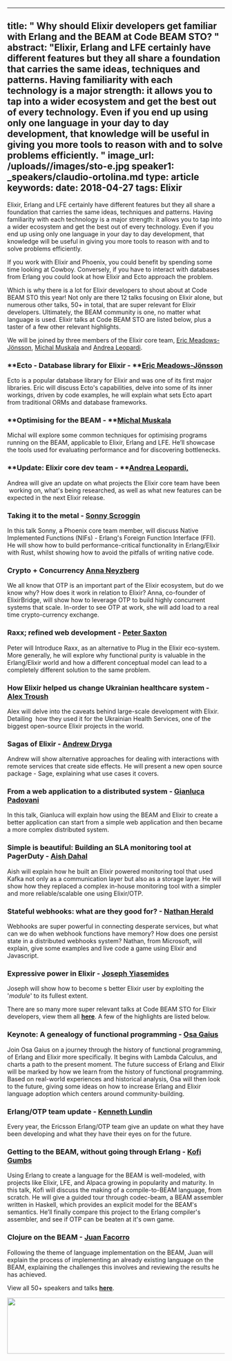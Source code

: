 
---
title: " Why should Elixir developers get familiar with Erlang and the BEAM at Code BEAM STO?
"
abstract: "Elixir, Erlang and LFE certainly have different features but they all share a foundation that carries the same ideas, techniques and patterns. Having familiarity with each technology is a major strength: it allows you to tap into a wider ecosystem and get the best out of every technology. Even if you end up using only one language in your day to day development, that knowledge will be useful in giving you more tools to reason with and to solve problems efficiently.
"
image_url: /uploads//images/sto-e.jpg
speaker1: _speakers/claudio-ortolina.md
type: article
keywords: 
date: 2018-04-27
tags: Elixir
---
Elixir, Erlang and LFE certainly have different features but they all share a foundation that carries the same ideas, techniques and patterns. Having familiarity with each technology is a major strength: it allows you to tap into a wider ecosystem and get the best out of every technology. Even if you end up using only one language in your day to day development, that knowledge will be useful in giving you more tools to reason with and to solve problems efficiently.

If you work with Elixir and Phoenix, you could benefit by spending some time looking at Cowboy. Conversely, if you have to interact with databases from Erlang you could look at how Elixir and Ecto approach the problem.

Which is why there is a lot for Elixir developers to shout about at Code BEAM STO this year! Not only are there 12 talks focusing on Elixir alone, but numerous other talks, 50+ in total, that are super relevant for Elixir developers. Ultimately, the BEAM community is one, no matter what language is used. Elixir talks at Code BEAM STO are listed below, plus a taster of a few other relevant highlights.

We will be joined by three members of the Elixir core team, <a href="https://codesync.global/speaker/eric-meadows-joensson/" style="text-decoration:none;"><u>Eric Meadows-J&ouml;nsson</u></a>, <a href="https://codesync.global/speaker/michal-muskala52/" style="text-decoration:none;"><u>Michal Muskala</u></a> and <a href="https://codesync.global/speaker/andrea-leopardi/" style="text-decoration:none;"><u>Andrea Leopardi</u></a>.

### **Ecto - Database library for Elixir - **<a href="https://codesync.global/speaker/eric-meadows-joensson/" style="text-decoration:none;"><u>Eric Meadows-J&ouml;nsson</u></a>

Ecto is a popular database library for Elixir and was one of its first major libraries. Eric will discuss Ecto&#39;s capabilities, delve into some of its inner workings, driven by code examples, he will explain what sets Ecto apart from traditional ORMs and database frameworks.

### **Optimising for the BEAM - **<a href="https://codesync.global/speaker/michal-muskala52/" style="text-decoration:none;"><u>Michal Muskala</u></a>

Michal will explore some common techniques for optimising programs running on the BEAM, applicable to Elixir, Erlang and LFE. He&rsquo;ll showcase the tools used for evaluating performance and for discovering bottlenecks.

### **Update: Elixir core dev team - **<a href="https://codesync.global/speaker/andrea-leopardi/" style="text-decoration:none;"><u>Andrea Leopardi,</u></a>

Andrea will give an update on what projects the Elixir core team have been &nbsp;working on, what&#39;s being researched, as well as what new features can be expected in the next Elixir release.

### **Taking it to the metal - <a href="https://codesync.global/speaker/sonny-scroggin/" style="text-decoration:none;"><u>Sonny Scroggin</u></a>**

In this talk Sonny, a Phoenix core team member, will discuss Native Implemented Functions (NIFs) - Erlang&#39;s Foreign Function Interface (FFI). He will show how to build performance-critical functionality in Erlang/Elixir with Rust, whilst showing how to avoid the pitfalls of writing native code.

### **Crypto + Concurrency <a href="https://codesync.global/speaker/anna-neyzberg/" style="text-decoration:none;"><u>Anna Neyzberg</u></a>**

We all know that OTP is an important part of the Elixir ecosystem, but do we know why? How does it work in relation to Elixir? Anna, co-founder of ElixirBridge, will show how to leverage OTP to build highly concurrent systems that scale. In-order to see OTP at work, she will add load to a real time crypto-currency exchange.

### **Raxx; refined web development - <a href="https://codesync.global/speaker/peter-saxton/" style="text-decoration:none;"><u>Peter Saxton</u></a>**

Peter will Introduce Raxx, as an alternative to Plug in the Elixir eco-system. More generally, he will explore why functional purity is valuable in the Erlang/Elixir world and how a different conceptual model can lead to a completely different solution to the same problem.

### **How Elixir helped us change Ukrainian healthcare system - <a href="https://codesync.global/speaker/alex-troush/" style="text-decoration:none;"><u>Alex Troush</u></a>**

Alex will delve into the caveats behind large-scale development with Elixir. Detailing &nbsp;how they used it for the Ukrainian Health Services, one of the biggest open-source Elixir projects in the world.

### **Sagas of Elixir - <a href="https://codesync.global/speaker/andrew-dryga/" style="text-decoration:none;"><u>Andrew Dryga</u></a>**

Andrew will show alternative approaches for dealing with interactions with remote services that create side effects. He will present a new open source package - Sage, explaining what use cases it covers.

### **From a web application to a distributed system - <a href="https://codesync.global/speaker/gianluca-padovani/" style="text-decoration:none;"><u>Gianluca Padovani</u></a>**

In this talk, Gianluca will explain how using the BEAM and Elixir to create a better application can start from a simple web application and then became a more complex distributed system.

### **Simple is beautiful: Building an SLA monitoring tool at PagerDuty - <a href="https://codesync.global/speaker/aish-dahal/" style="text-decoration:none;"><u>Aish Dahal</u></a>**

Aish will explain how he built an Elixir powered monitoring tool that used Kafka not only as a communication layer but also as a storage layer. He will show how they replaced a complex in-house monitoring tool with a simpler and more reliable/scalable one using Elixir/OTP.

### **Stateful webhooks: what are they good for? - <a href="https://codesync.global/speaker/nathan-herald/" style="text-decoration:none;"><u>Nathan Herald</u></a>**

Webhooks are super powerful in connecting desperate services, but what can we do when webhook functions have memory? How does one persist state in a distributed webhooks system? Nathan, from Microsoft, will explain, give some examples and live code a game using Elixir and Javascript.

### **Expressive power in Elixir - <a href="https://codesync.global/speaker/joseph-yiasemides/" style="text-decoration:none;"><u>Joseph Yiasemides</u></a>**

Joseph will show how to become s better Elixir user by exploiting the &#39;_module_&#39; to its fullest extent.

There are so many more super relevant talks at Code BEAM STO for Elixir developers, view them all <a href="https://codesync.global/conferences/code-beam-sto-2018/#Speakers">**here**</a>. A few of the highlights are listed below.

### **Keynote: A genealogy of functional programming - <a href="https://codesync.global/speaker/osa-gaius/" style="text-decoration:none;"><u>Osa Gaius</u></a>**

Join Osa Gaius on a journey through the history of functional programming, of Erlang and Elixir more specifically. It begins with Lambda Calculus, and charts a path to the present moment. The future success of Erlang and Elixir will be marked by how we learn from the history of functional programming. Based on real-world experiences and historical analysis, Osa will then look to the future, giving some ideas on how to increase Erlang and Elixir language adoption which centers around community-building.

### **Erlang/OTP team update - <a href="https://codesync.global/speaker/kenneth-lundin/" style="text-decoration:none;"><u>Kenneth Lundin</u></a>**

Every year, the Ericsson Erlang/OTP team give an update on what they have been developing and what they have their eyes on for the future.

### **Getting to the BEAM, without going through Erlang - <a href="https://codesync.global/speaker/kofi-gumbs/" style="text-decoration:none;"><u>Kofi Gumbs</u></a>**

Using Erlang to create a language for the BEAM is well-modeled, with projects like Elixir, LFE, and Alpaca growing in popularity and maturity. In this talk, Kofi will discuss the making of a compile-to-BEAM language, from scratch. He will give a guided tour through codec-beam, a BEAM assembler written in Haskell, which provides an explicit model for the BEAM&#39;s semantics. He&rsquo;ll finally compare this project to the Erlang compiler&#39;s assembler, and see if OTP can be beaten at it&#39;s own game.

### **Clojure on the BEAM - <a href="https://codesync.global/speaker/juan-facorro/" style="text-decoration:none;"><u>Juan Facorro</u></a>**

Following the theme of language implementation on the BEAM, Juan will explain the process of implementing an already existing language on the BEAM, explaining the challenges this involves and reviewing the results he has achieved.

View all 50+ speakers and talks <a href="https://codesync.global/conferences/code-beam-sto-2018/#Speakers">**here**</a>.

<a href="https://codesync.global/conferences/code-beam-sto-2018/#Speakers"><img alt="" src="/uploads/media/default/0001/01/06a9fcde8869cefb01ff9192e709b3e9d98a029a.jpeg" style="height:130px; width:800px" /></a>

<br />
&nbsp;

&nbsp;
